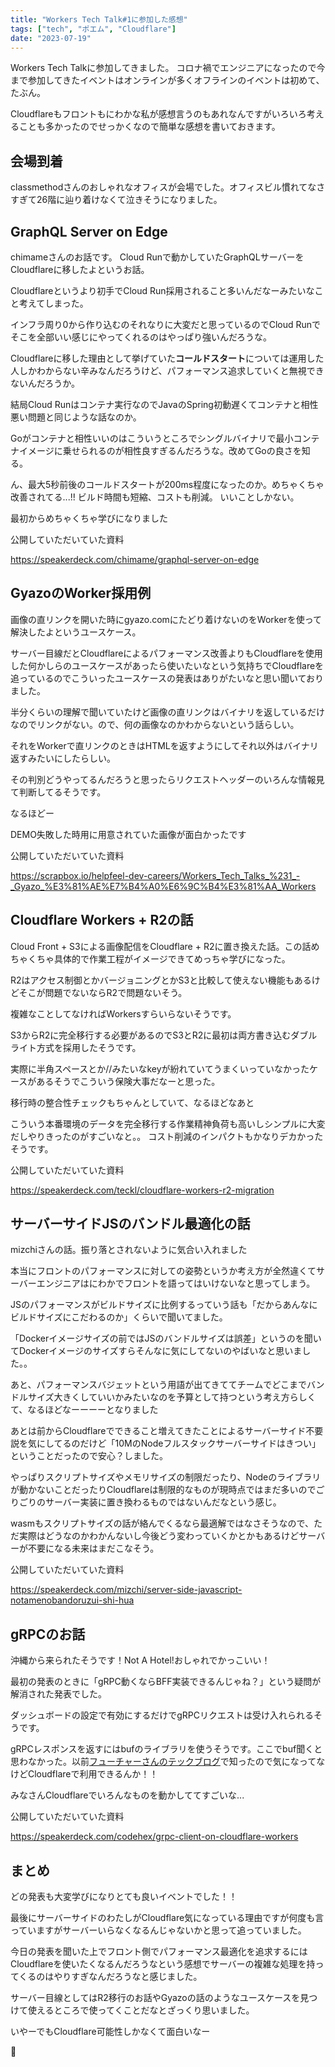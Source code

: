 ```yaml
---
title: "Workers Tech Talk#1に参加した感想"
tags: ["tech", "ポエム", "Cloudflare"]
date: "2023-07-19"
---
```


Workers Tech Talkに参加してきました。
コロナ禍でエンジニアになったので今まで参加してきたイベントはオンラインが多くオフラインのイベントは初めて、たぶん。

Cloudflareもフロントもにわかな私が感想言うのもあれなんですがいろいろ考えることも多かったのでせっかくなので簡単な感想を書いておきます。

##  会場到着

classmethodさんのおしゃれなオフィスが会場でした。オフィスビル慣れてなさすぎて26階に辿り着けなくて泣きそうになりました。

## GraphQL Server on Edge

chimameさんのお話です。
Cloud Runで動かしていたGraphQLサーバーをCloudflareに移したよというお話。

Cloudflareというより初手でCloud Run採用されること多いんだなーみたいなこと考えてしまった。

インフラ周り0から作り込むのそれなりに大変だと思っているのでCloud Runでそこを全部いい感じにやってくれるのはやっぱり強いんだろうな。

Cloudflareに移した理由として挙げていた**コールドスタート**については運用した人しかわからない辛みなんだろうけど、パフォーマンス追求していくと無視できないんだろうか。

結局Cloud Runはコンテナ実行なのでJavaのSpring初動遅くてコンテナと相性悪い問題と同じような話なのか。

Goがコンテナと相性いいのはこういうところでシングルバイナリで最小コンテナイメージに乗せられるのが相性良すぎるんだろうな。改めてGoの良さを知る。

ん、最大5秒前後のコールドスタートが200ms程度になったのか。めちゃくちゃ改善されてる...!!
ビルド時間も短縮、コストも削減。
いいことしかない。

最初からめちゃくちゃ学びになりました

公開していただいていた資料

https://speakerdeck.com/chimame/graphql-server-on-edge

## GyazoのWorker採用例

画像の直リンクを開いた時にgyazo.comにたどり着けないのをWorkerを使って解決したよというユースケース。

サーバー目線だとCloudflareによるパフォーマンス改善よりもCloudflareを使用した何かしらのユースケースがあったら使いたいなという気持ちでCloudflareを追っているのでこういったユースケースの発表はありがたいなと思い聞いておりました。

半分くらいの理解で聞いていたけど画像の直リンクはバイナリを返しているだけなのでリンクがない。ので、何の画像なのかわからないという話らしい。

それをWorkerで直リンクのときはHTMLを返すようにしてそれ以外はバイナリ返すみたいにしたらしい。

その判別どうやってるんだろうと思ったらリクエストヘッダーのいろんな情報見て判断してるそうです。

なるほどー

DEMO失敗した時用に用意されていた画像が面白かったです

公開していただいていた資料

https://scrapbox.io/helpfeel-dev-careers/Workers_Tech_Talks_%231_-_Gyazo_%E3%81%AE%E7%B4%A0%E6%9C%B4%E3%81%AA_Workers

## Cloudflare Workers + R2の話

Cloud Front + S3による画像配信をCloudflare + R2に置き換えた話。この話めちゃくちゃ具体的で作業工程がイメージできてめっちゃ学びになった。

R2はアクセス制御とかバージョニングとかS3と比較して使えない機能もあるけどそこが問題でないならR2で問題ないそう。

複雑なことしてなければWorkersすらいらないそうです。

S3からR2に完全移行する必要があるのでS3とR2に最初は両方書き込むダブルライト方式を採用したそうです。

実際に半角スペースとか//みたいなkeyが紛れていてうまくいっていなかったケースがあるそうでこういう保険大事だなーと思った。

移行時の整合性チェックもちゃんとしていて、なるほどなあと

こういう本番環境のデータを完全移行する作業精神負荷も高いしシンプルに大変だしやりきったのがすごいなと。。
コスト削減のインパクトもかなりデカかったそうです。

公開していただいていた資料

https://speakerdeck.com/teckl/cloudflare-workers-r2-migration

## サーバーサイドJSのバンドル最適化の話

mizchiさんの話。振り落とされないように気合い入れました

本当にフロントのパフォーマンスに対しての姿勢というか考え方が全然違くてサーバーエンジニアはにわかでフロントを語ってはいけないなと思ってしまう。

JSのパフォーマンスがビルドサイズに比例するっていう話も「だからあんなにビルドサイズにこだわるのか」くらいで聞いてました。

「Dockerイメージサイズの前ではJSのバンドルサイズは誤差」というのを聞いてDockerイメージのサイズすらそんなに気にしてないのやばいなと思いました。。

あと、パフォーマンスバジェットという用語が出てきててチームでどこまでバンドルサイズ大きくしていいかみたいなのを予算として持つという考え方らしくて、なるほどなーーーーとなりました

あとは前からCloudflareでできること増えてきたことによるサーバーサイド不要説を気にしてるのだけど「10MのNodeフルスタックサーバーサイドはきつい」ということだったので安心？しました。

やっぱりスクリプトサイズやメモリサイズの制限だったり、Nodeのライブラリが動かないことだったりCloudflareは制限的なものが現時点ではまだ多いのでごりごりのサーバー実装に置き換わるものではないんだなという感じ。

wasmもスクリプトサイズの話が絡んでくるなら最適解ではなさそうなので、ただ実際はどうなのかわかんないし今後どう変わっていくかとかもあるけどサーバーが不要になる未来はまだこなそう。

公開していただいていた資料

https://speakerdeck.com/mizchi/server-side-javascript-notamenobandoruzui-shi-hua

## gRPCのお話

沖縄から来られたそうです！Not A Hotel!おしゃれでかっこいい！

最初の発表のときに「gRPC動くならBFF実装できるんじゃね？」という疑問が解消された発表でした。

ダッシュボードの設定で有効にするだけでgRPCリクエストは受け入れられるそうです。

gRPCレスポンスを返すにはbufのライブラリを使うそうです。ここでbuf聞くと思わなかった。以前[フューチャーさんのテックブログ](https://future-architect.github.io/articles/20220623a/)で知ったので気になってなけどCloudflareで利用できるんか！！

みなさんCloudflareでいろんなものを動かしててすごいな...

公開していただいていた資料

https://speakerdeck.com/codehex/grpc-client-on-cloudflare-workers

## まとめ

どの発表も大変学びになりとても良いイベントでした！！

最後にサーバーサイドのわたしがCloudflare気になっている理由ですが何度も言っていますがサーバーいらなくなるんじゃないかと思って追っていました。

今日の発表を聞いた上でフロント側でパフォーマンス最適化を追求するにはCloudflareを使いたくなるんだろうなという感想でサーバーの複雑な処理を持ってくるのはやりすぎなんだろうなと感じました。

サーバー目線としてはR2移行のお話やGyazoの話のようなユースケースを見つけて使えるところで使ってくことだなとざっくり思いました。

いやーでもCloudflare可能性しかなくて面白いなー

🐼